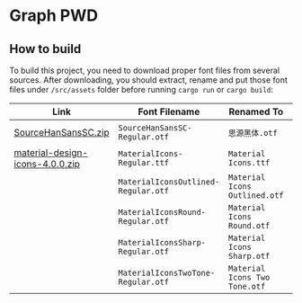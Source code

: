 # Graph PWD

## How to build

To build this project, you need to download proper font files from several sources. After downloading, you should extract, rename and put those font files under `/src/assets` folder before running `cargo run` or `cargo build`:

|Link|Font Filename|Renamed To|Path in Repo|
|---|---|---|---|
|[SourceHanSansSC.zip](https://github.com/adobe-fonts/source-han-sans/releases/download/2.004R/SourceHanSansSC.zip)|`SourceHanSansSC-Regular.otf`|`思源黑体.otf`|`/src/assets/思源黑体.otf`|
|[material-design-icons-4.0.0.zip](https://github.com/google/material-design-icons/archive/refs/tags/4.0.0.zip)|`MaterialIcons-Regular.ttf`|`Material Icons.ttf`|`/src/assets/Material Icons.ttf`|
||`MaterialIconsOutlined-Regular.otf`|`Material Icons Outlined.otf`|`/src/assets/Material Icons Outlined.otf`|
||`MaterialIconsRound-Regular.otf`|`Material Icons Round.otf`|`/src/assets/Material Icons Round.otf`|
||`MaterialIconsSharp-Regular.otf`|`Material Icons Sharp.otf`|`/src/assets/Material Icons Sharp.otf`|
||`MaterialIconsTwoTone-Regular.otf`|`Material Icons Two Tone.otf`|`/src/assets/Material Icons Two Tone.otf`|
